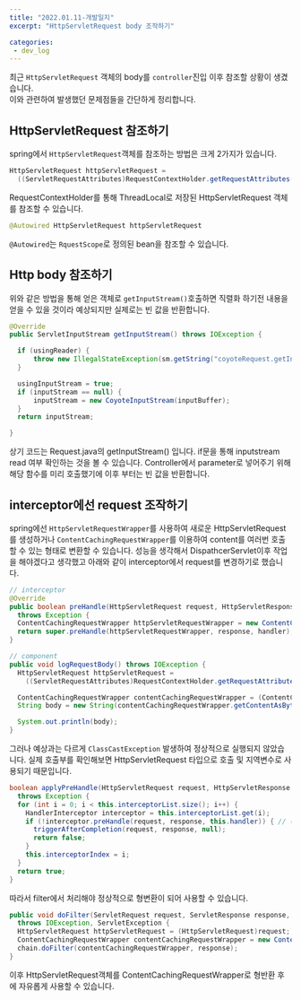 ```yaml
---
title: "2022.01.11-개발일지"
excerpt: "HttpServletRequest body 조작하기"

categories:
 - dev_log
---
```

최근 `HttpServletRequest` 객체의 body를 `controller`진입 이후 참조할 상황이 생겼습니다.<br>
이와 관련하여 발생했던 문제점들을 간단하게 정리합니다.

## HttpServletRequest 참조하기
spring에서 `HttpServletRequest`객체를 참조하는 방법은 크게 2가지가 있습니다.

```java
HttpServletRequest httpServletRequest = 
  ((ServletRequestAttributes)RequestContextHolder.getRequestAttributes()).getRequest()
```
RequestContextHolder를 통해 ThreadLocal로 저장된 HttpServletRequest 객체를 참조할 수 있습니다.

```java
@Autowired HttpServletRequest httpServletRequest
```
`@Autowired`는 `RquestScope`로 정의된 bean을 참조할 수 있습니다.

## Http body 참조하기
위와 같은 방법을 통해 얻은 객체로 `getInputStream()`호출하면 직렬화 하기전 내용을 얻을 수 있을 것이라 예상되지만 실제로는 빈 값을 반환합니다.

```java
@Override
public ServletInputStream getInputStream() throws IOException {

  if (usingReader) {
      throw new IllegalStateException(sm.getString("coyoteRequest.getInputStream.ise"));
  }

  usingInputStream = true;
  if (inputStream == null) {
      inputStream = new CoyoteInputStream(inputBuffer);
  }
  return inputStream;

}
```

상기 코드는 Request.java의 getInputStream() 입니다. if문을 통해 inputstream read 여부 확인하는 것을 볼 수 있습니다.
Controller에서 parameter로 넣어주기 위해 해당 함수를 미리 호출했기에 이후 부터는 빈 값을 반환합니다.

## interceptor에선 request 조작하기

spring에선 `HttpServletRequestWrapper`를 사용하여 새로운 HttpServletRequest를 생성하거나 `ContentCachingRequestWrapper`를 이용하여 content를 여러번 호출할 수 있는 형태로 변환할 수 있습니다. 성능을 생각해서 DispathcerServlet이후 작업을 해야겠다고 생각했고 아래와 같이 interceptor에서 request를 변경하기로 했습니다.

```java
// interceptor
@Override
public boolean preHandle(HttpServletRequest request, HttpServletResponse response, Object handler)
  throws Exception {
  ContentCachingRequestWrapper httpServletRequestWrapper = new ContentCachingRequestWrapper(request);
  return super.preHandle(httpServletRequestWrapper, response, handler);
}

// component
public void logRequestBody() throws IOException {
  HttpServletRequest httpServletRequest =
    ((ServletRequestAttributes)RequestContextHolder.getRequestAttributes()).getRequest();

  ContentCachingRequestWrapper contentCachingRequestWrapper = (ContentCachingRequestWrapper)httpServletRequest;
  String body = new String(contentCachingRequestWrapper.getContentAsByteArray(), StandardCharsets.UTF_8);

  System.out.println(body);
}
```
그러나 예상과는 다르게 `ClassCastException` 발생하여 정상적으로 실행되지 않았습니다. 
실제 호출부를 확인해보면 HttpServletRequest 타입으로 호출 및 지역변수로 사용되기 때문입니다.

```java
boolean applyPreHandle(HttpServletRequest request, HttpServletResponse response) 
  throws Exception {
  for (int i = 0; i < this.interceptorList.size(); i++) {
    HandlerInterceptor interceptor = this.interceptorList.get(i);
    if (!interceptor.preHandle(request, response, this.handler)) { // (1)
      triggerAfterCompletion(request, response, null);
      return false;
    }
    this.interceptorIndex = i;
  }
  return true;
}
```

따라서 filter에서 처리해야 정상적으로 형변환이 되어 사용할 수 있습니다.

```java
public void doFilter(ServletRequest request, ServletResponse response, FilterChain chain)
  throws IOException, ServletException {
  HttpServletRequest httpServletRequest = (HttpServletRequest)request;
  ContentCachingRequestWrapper contentCachingRequestWrapper = new ContentCachingRequestWrapper(httpServletRequest);
  chain.doFilter(contentCachingRequestWrapper, response);
}
```

이후 HttpServletRequest객체를 ContentCachingRequestWrapper로 형반환 후에 자유롭게 사용할 수 있습니다.